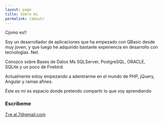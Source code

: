 ```yaml
---
layout: page
title: Sobre mi
permalink: /about/
---
```


Cjomo es!!

Soy un desarrollador de aplicaciones que ha empezado con QBasic desde muy joven, y que luego he adquirido bastante experiencia en desarrollo con tecnologías .Net.

Conozco sobre Bases de Datos Ms SQLServer, PostgreSQL, ORACLE, SQLite y un poco de Firebird.

Actualmente estoy empezando a adentrarme en el mundo de PHP, jQuery, Angular y ramas afines.


Éste es mi es espacio donde pretendo compartir lo que voy aprendiendo

### Escríbeme

[7.re.al.7@gmail.com](mailto:7.re.al.7@gmail.com)